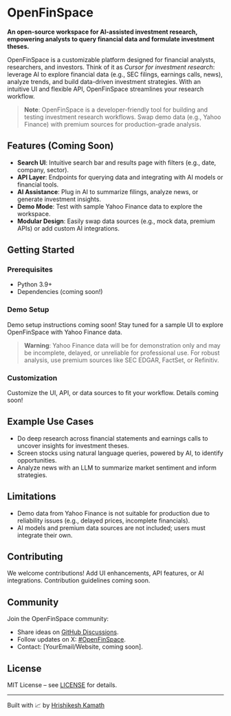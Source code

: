 # OpenFinSpace

**An open-source workspace for AI-assisted investment research, empowering analysts to query financial data and formulate investment theses.**

OpenFinSpace is a customizable platform designed for financial analysts, researchers, and investors. Think of it as *Cursor for investment research*: leverage AI to explore financial data (e.g., SEC filings, earnings calls, news), analyze trends, and build data-driven investment strategies. With an intuitive UI and flexible API, OpenFinSpace streamlines your research workflow.

> **Note**: OpenFinSpace is a developer-friendly tool for building and testing investment research workflows. Swap demo data (e.g., Yahoo Finance) with premium sources for production-grade analysis.

## Features (Coming Soon)
- **Search UI**: Intuitive search bar and results page with filters (e.g., date, company, sector).
- **API Layer**: Endpoints for querying data and integrating with AI models or financial tools.
- **AI Assistance**: Plug in AI to summarize filings, analyze news, or generate investment insights.
- **Demo Mode**: Test with sample Yahoo Finance data to explore the workspace.
- **Modular Design**: Easily swap data sources (e.g., mock data, premium APIs) or add custom AI integrations.

## Getting Started
### Prerequisites
- Python 3.9+
- Dependencies (coming soon!)

### Demo Setup
Demo setup instructions coming soon! Stay tuned for a sample UI to explore OpenFinSpace with Yahoo Finance data.

> **Warning**: Yahoo Finance data will be for demonstration only and may be incomplete, delayed, or unreliable for professional use. For robust analysis, use premium sources like SEC EDGAR, FactSet, or Refinitiv.

### Customization
Customize the UI, API, or data sources to fit your workflow. Details coming soon!

## Example Use Cases
- Do deep research across financial statements and earnings calls to uncover insights for investment theses.
- Screen stocks using natural language queries, powered by AI, to identify opportunities.
- Analyze news with an LLM to summarize market sentiment and inform strategies.

## Limitations
- Demo data from Yahoo Finance is not suitable for production due to reliability issues (e.g., delayed prices, incomplete financials).
- AI models and premium data sources are not included; users must integrate their own.

## Contributing
We welcome contributions! Add UI enhancements, API features, or AI integrations. Contribution guidelines coming soon.

## Community
Join the OpenFinSpace community:
- Share ideas on [GitHub Discussions](https://github.com/kamathhrishi/OpenFinSpace/discussions).
- Follow updates on X: [#OpenFinSpace](https://x.com/hashtag/OpenFinSpace).
- Contact: [YourEmail/Website, coming soon].

## License
MIT License – see [LICENSE](#) for details.

---

Built with 📈 by [Hrishikesh Kamath](https://github.com/kamathhrishi)
